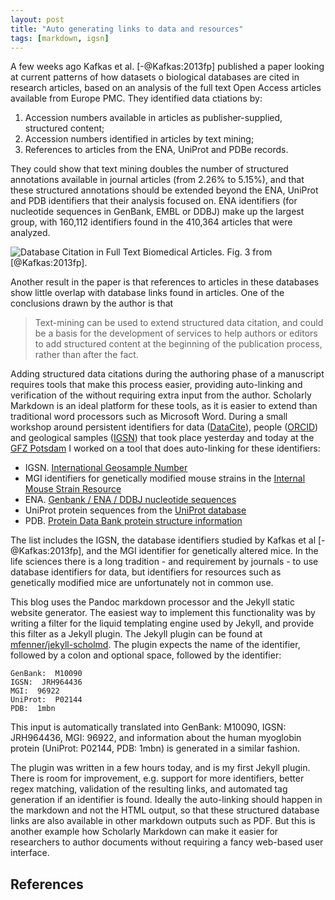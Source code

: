 ```yaml
---
layout: post
title: "Auto generating links to data and resources"
tags: [markdown, igsn]
---
```


A few weeks ago Kafkas et al. [-@Kafkas:2013fp] published a paper looking at current patterns of how datasets o biological databases are cited in research articles, based on an analysis of the full text Open Access articles available from Europe PMC. They identified data ctiations by:

1. Accession numbers available in articles as publisher-supplied, structured content; 
2. Accession numbers identified in articles by text mining; 
3. References to articles from the ENA, UniProt and PDBe records. 

They could show that text mining doubles the number of structured annotations available in journal articles (from 2.26% to 5.15%), and that these structured annotations should be extended beyond the ENA, UniProt and PDB identifiers that their analysis focused on. ENA identifiers (for nucleotide sequences in GenBank, EMBL or DDBJ) make up the largest group, with 160,112 identifiers found in the 410,364 articles that were analyzed.

![**Database Citation in Full Text Biomedical Articles**. Fig. 3 from [@Kafkas:2013fp].][Figure]

Another result in the paper is that references to articles in these databases show little overlap with database links found in articles. One of the conclusions drawn by the author is that

> Text-mining can be used to extend structured data citation, and could be a basis for the development of services to help authors or editors to add structured content at the beginning of the publication process, rather than after the fact. 

Adding structured data citations during the authoring phase of a manuscript requires tools that make this process easier, providing auto-linking and verification of the without requiring extra input from the author. Scholarly Markdown is an ideal platform for these tools, as it is easier to extend than traditional word processors such as Microsoft Word. During a small workshop around persistent identifiers for data ([DataCite]), people ([ORCID]) and geological samples ([IGSN]) that took place yesterday and today at the [GFZ Potsdam] I worked on a tool that does auto-linking for these identifiers:

* IGSN. [International Geosample Number](http://www.geosamples.org/igsnabout)
* MGI identifiers for genetically modified mouse strains in the [Internal Mouse Strain Resource](http://www.findmice.org/about)
* ENA. [Genbank / ENA / DDBJ nucleotide sequences](http://www.ebi.ac.uk/ena/about/about)
* UniProt protein sequences from the [UniProt database](http://www.uniprot.org/help/about)
* PDB. [Protein Data Bank protein structure information](http://www.rcsb.org/pdb/static.do?p=home/faq.html)

The list includes the IGSN, the database identifiers studied by Kafkas et al [-@Kafkas:2013fp], and the MGI identifier for genetically altered mice. In the life sciences there is a long tradition - and requirement by journals - to use database identifiers for data, but identifiers for resources such as genetically modified mice are unfortunately not in common use.

This blog uses the Pandoc markdown processor and the Jekyll static website generator. The easiest way to implement this functionality was by writing a filter for the liquid templating engine used by Jekyll, and provide this filter as a Jekyll plugin. The Jekyll plugin can be found at [mfenner/jekyll-scholmd]. The plugin expects the name of the identifier, followed by a colon and optional space, followed by the identifier: 

    GenBank:  M10090
    IGSN:  JRH964436
    MGI:  96922
    UniProt:  P02144
    PDB:  1mbn

 This input is automatically translated into GenBank: M10090, IGSN: JRH964436, MGI: 96922, and information about the human myoglobin protein (UniProt: P02144, PDB: 1mbn) is generated in a similar fashion. 

The plugin was written in a few hours today, and is my first Jekyll plugin. There is room for improvement, e.g. support for more identifiers, better regex matching, validation of the resulting links, and automated tag generation if an identifier is found. Ideally the auto-linking should happen in the markdown and not the HTML output, so that these structured database links are also available in other markdown outputs such as PDF. But this is another example how Scholarly Markdown can make it easier for researchers to author documents without requiring a fancy web-based user interface.

[Figure]: /images/journal.pone.0063184.g003.png
[GFZ Potsdam]: http://www.gfz-potsdam.de/portal/gfz/cegit
[DataCite]: http://datacite.org
[ORCID]: http://orcid.org
[IGSN]: http://www.geosamples.org/igsnabout
[mfenner/jekyll-scholmd]: https://github.com/mfenner/jekyll-scholmd

References
----------